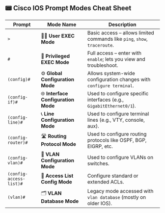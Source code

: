 

## 📟 Cisco IOS Prompt Modes Cheat Sheet

| Prompt                  | Mode Name                           | Description                                                               |
| ----------------------- | ----------------------------------- | ------------------------------------------------------------------------- |
| `>`                     | 🧑‍💻 **User EXEC Mode**            | Basic access – allows limited commands like `ping`, `show`, `traceroute`. |
| `#`                     | 🔐 **Privileged EXEC Mode**         | Full access – enter with `enable`; lets you view and troubleshoot.        |
| `(config)#`             | ⚙️ **Global Configuration Mode**    | Allows system-wide configuration changes with `configure terminal`.       |
| `(config-if)#`          | 🌐 **Interface Configuration Mode** | Used to configure specific interfaces (e.g., `GigabitEthernet0/1`).       |
| `(config-line)#`        | 📞 **Line Configuration Mode**      | Used to configure terminal lines (e.g., VTY, console, aux).               |
| `(config-router)#`      | 🛣️ **Routing Protocol Mode**       | Used to configure routing protocols like OSPF, BGP, EIGRP, etc.           |
| `(config-vlan)#`        | 🧱 **VLAN Configuration Mode**      | Used to configure VLANs on switches.                                      |
| `(config-access-list)#` | 🚫 **Access List Config Mode**      | Configure standard or extended ACLs.                                      |
| `(vlan)#`               | 🗂️ **VLAN Database Mode**          | Legacy mode accessed with `vlan database` (mostly on older IOS).          |
